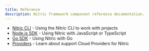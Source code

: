 ```yaml
---
title: Reference
description: Nitric framework component reference documentation.
---
```


- [Nitric CLI](/docs/reference/cli) - Using the Nitric CLI to work with projects
- [Node.js SDK](/docs/reference/nodejs/v0) - Using Nitric with JavaScript or TypeScript
- [Go SDK](/docs/reference/go/v0) - Using Nitric with Go
- [Providers](/docs/reference/providers) - Learn about support Cloud Providers for Nitric
